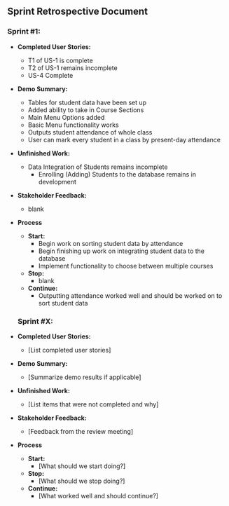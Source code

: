 ## Sprint Retrospective Document

### Sprint #1:
- **Completed User Stories:**
  - T1 of US-1 is complete
  - T2 of US-1 remains incomplete
  - US-4 Complete
- **Demo Summary:**
  - Tables for student data have been set up
  - Added ability to take in Course Sections
  - Main Menu Options added
  - Basic Menu functionality works
  - Outputs student attendance of whole class
  - User can mark every student in a class by present-day attendance
- **Unfinished Work:**
  - Data Integration of Students remains incomplete
    - Enrolling (Adding) Students to the database remains in development
- **Stakeholder Feedback:**
  - blank
- **Process**
  - **Start:**
    - Begin work on sorting student data by attendance
    - Begin finishing up work on integrating student data to the database
    - Implement functionality to choose between multiple courses
  - **Stop:**
    - blank
  - **Continue:**
    - Outputting attendance worked well and should be worked on to sort student data
   
  ### Sprint #X:
- **Completed User Stories:**
  - [List completed user stories]
- **Demo Summary:**
  - [Summarize demo results if applicable]
- **Unfinished Work:**
  - [List items that were not completed and why]
- **Stakeholder Feedback:**
  - [Feedback from the review meeting]
- **Process**
  - **Start:**
    - [What should we start doing?]
  - **Stop:**
    - [What should we stop doing?]
  - **Continue:**
    - [What worked well and should continue?]
